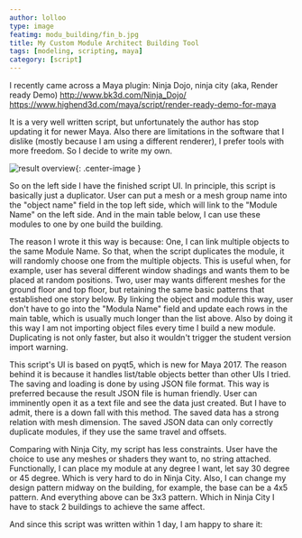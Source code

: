 ```yaml
---
author: lolloo
type: image
featimg: modu_building/fin_b.jpg
title: My Custom Module Architect Building Tool
tags: [modeling, scripting, maya]
category: [script]
---
```


I recently came across a Maya plugin: Ninja Dojo, ninja city (aka, Render ready Demo)
http://www.bk3d.com/Ninja_Dojo/
https://www.highend3d.com/maya/script/render-ready-demo-for-maya

It is a very well written script, but unfortunately the author has stop updating it for newer Maya. Also there are limitations in the software that I dislike (mostly because I am using a different renderer), I prefer tools with more freedom. So I decide to write my own.

![result overview]({{site.url}}/img/modu_building/ui.jpg ){: .center-image }

So on the left side I have the finished script UI. In principle, this script is basically just a duplicator. User can put a mesh or a mesh group name into the "object name" field in the top left side, which will link to the "Module Name" on the left side. And in the main table below, I can use these modules to one by one build the building.

The reason I wrote it this way is because:
One, I can link multiple objects to the same Module Name. So that, when the script duplicates the module, it will randomly choose one from the multiple objects. This is useful when, for example, user has several different window shadings and wants them to be placed at random positions. Two, user may wants different meshes for the ground floor and top floor, but retaining the same basic patterns that established one story below. By linking the object and module this way, user don't have to go into the "Modula Name" field and update each rows in the main table, which is usually much longer than the list above. Also by doing it this way I am not importing object files every time I build a new module. Duplicating is not only faster, but also it wouldn't trigger the student version import warning.

This script's UI is based on pyqt5, which is new for Maya 2017. The reason behind it is because it handles list/table objects better than other UIs I tried. The saving and loading is done by using JSON file format. This way is preferred because the result JSON file is human friendly. User can imminently open it as a text file and see the data just created. But I have to admit, there is a down fall with this method. The saved data has a strong relation with mesh dimension. The saved JSON data can only correctly duplicate modules, if they use the same travel and offsets.

Comparing with Ninja City, my script has less constraints. User have the choice to use any meshes or shaders they want to, no string attached. Functionally, I can place my module at any degree I want, let say 30 degree or 45 degree. Which is very hard to do in Ninja City. Also, I can change my design pattern midway on the building, for example, the base can be a 4x5 pattern. And everything above can be 3x3 pattern. Which in Ninja City I have to stack 2 buildings to achieve the same affect.

And since this script was written within 1 day, I am happy to share it:
